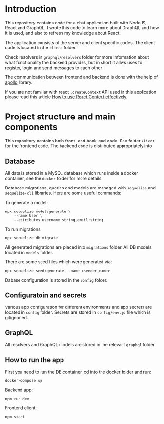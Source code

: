 # Introduction

This repository contains code for a chat application built with NodeJS, React and GraphQL.
I wrote this code to learn more about GraphQL and how it is used, and also to refresh my knowledge about React.

The application consists of the server and client specific codes. The client code
is located in the `client` folder.

Check resolvers in `graphql/resolvers` folder for more information about what functionality
the backend provides, but in short it allws uses to register, login and send messages to each other.

The communication between frontend and backend is done with the help of [apollo](https://www.apollographql.com/) library.

If you are not familiar with react `.createContext` API used in this application please
read this article [How to use React Context effectively](https://kentcdodds.com/blog/how-to-use-react-context-effectively).

# Project structure and main components

This repository contains both front- and back-end code. See folder `client` for the frontend code. The backend code is distributed appropriately into 

## Database

All data is stored in a MySQL database which runs inside a docker container, see the `docker` folder for more details.

Database migrations, queries and models are managed with `sequelize` and `sequelize-cli` libraries. Here are some useful commands:

To generate a model:

    npx sequelize model:generate \
        --name User \
        --attributes username:string,email:string

To run migrations:

    npx sequelize db:migrate

All generated migrations are placed into `migrations` folder. All DB models located in
`models` folder.

There are some seed files which were generated via:

    npx sequelize seed:generate --name <seeder_name>

Dabase configuration is stored in the `config` folder.

## Configuratoin and secrets

Various app configuration for different environments and app secrets are located
in `config` folder. Secrets are stored in `config/env.js` file which is gitignor'ed.

## GraphQL

All resolvers and GraphQL models are stored in the relevant `graphql` folder.

## How to run the app

First you need to run the DB container, cd into the docker folder and run:

    docker-compose up

Backend app:

    npm run dev

Frontend client:

    npm start